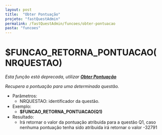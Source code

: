 ```yaml
---
layout: post
title:  "Obter Pontuação"
projeto: "fastQuestAdmin"
permalink: /fastQuestAdmin/funcoes/obter-pontuacao
pasta: "funcoes"
---
```

# $FUNCAO_RETORNA_PONTUACAO(NRQUESTAO)
*Esta função está deprecada, utilizar **<a href="/fastQuestAdmin/funcoesv2/obterPontuacao">Obter Pontuação</a>***

*Recupera a pontuação para uma determinada questão.*
- Parâmetros:
    - NRQUESTAO: identificador da questão.
- Exemplo:
    - **$FUNCAO_RETORNA_PONTUACAO(Q1)**
- Resultado:
    - Irá retornar o valor da pontuação atribuida para a questão Q1, caso nenhuma pontuação tenha sido atribuida irá retornar o valor -32791

